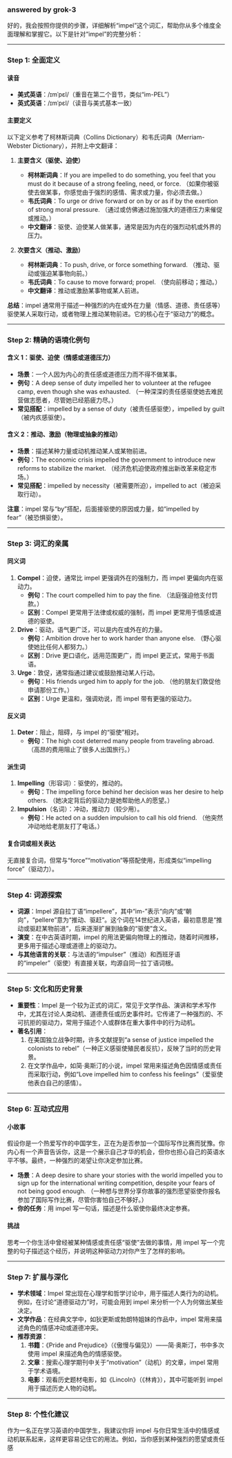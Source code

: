 ### answered by grok-3
好的，我会按照你提供的步骤，详细解析“impel”这个词汇，帮助你从多个维度全面理解和掌握它。以下是针对“impel”的完整分析：

---

### Step 1: 全面定义
#### 读音
- **美式英语**：/ɪmˈpɛl/（重音在第二个音节，类似“im-PEL”）
- **英式英语**：/ɪmˈpɛl/（读音与美式基本一致）

#### 主要定义
以下定义参考了柯林斯词典（Collins Dictionary）和韦氏词典（Merriam-Webster Dictionary），并附上中文翻译：

1. **主要含义（驱使、迫使）**
   - **柯林斯词典**：If you are impelled to do something, you feel that you must do it because of a strong feeling, need, or force. （如果你被驱使去做某事，你感觉由于强烈的感情、需求或力量，你必须去做。）
   - **韦氏词典**：To urge or drive forward or on by or as if by the exertion of strong moral pressure. （通过或仿佛通过施加强大的道德压力来催促或推动。）
   - **中文翻译**：驱使、迫使某人做某事，通常是因为内在的强烈动机或外界的压力。

2. **次要含义（推动、激励）**
   - **柯林斯词典**：To push, drive, or force something forward. （推动、驱动或强迫某事物向前。）
   - **韦氏词典**：To cause to move forward; propel. （使向前移动；推动。）
   - **中文翻译**：推动或激励某事物或某人前进。

**总结**：impel 通常用于描述一种强烈的内在或外在力量（情感、道德、责任感等）驱使某人采取行动，或者物理上推动某物前进。它的核心在于“驱动力”的概念。

---

### Step 2: 精确的语境化例句
#### 含义 1：驱使、迫使（情感或道德压力）
- **场景**：一个人因为内心的责任感或道德压力而不得不做某事。
- **例句**：A deep sense of duty impelled her to volunteer at the refugee camp, even though she was exhausted. （一种深深的责任感驱使她去难民营做志愿者，尽管她已经筋疲力尽。）
- **常见搭配**：impelled by a sense of duty（被责任感驱使），impelled by guilt（被内疚感驱使）。

#### 含义 2：推动、激励（物理或抽象的推动）
- **场景**：描述某种力量或动机推动某人或某物前进。
- **例句**：The economic crisis impelled the government to introduce new reforms to stabilize the market. （经济危机迫使政府推出新改革来稳定市场。）
- **常见搭配**：impelled by necessity（被需要所迫），impelled to act（被迫采取行动）。

**注意**：impel 常与“by”搭配，后面接驱使的原因或力量，如“impelled by fear”（被恐惧驱使）。

---

### Step 3: 词汇的亲属
#### 同义词
1. **Compel**：迫使，通常比 impel 更强调外在的强制力，而 impel 更偏向内在驱动力。
   - **例句**：The court compelled him to pay the fine. （法庭强迫他支付罚款。）
   - **区别**：Compel 更常用于法律或权威的强制，而 impel 更常用于情感或道德的驱使。
2. **Drive**：驱动，语气更广泛，可以是内在或外在的力量。
   - **例句**：Ambition drove her to work harder than anyone else. （野心驱使她比任何人都努力。）
   - **区别**：Drive 更口语化，适用范围更广，而 impel 更正式，常用于书面语。
3. **Urge**：敦促，通常指通过建议或鼓励推动某人行动。
   - **例句**：His friends urged him to apply for the job. （他的朋友们敦促他申请那份工作。）
   - **区别**：Urge 更温和，强调劝说，而 impel 带有更强的驱动力。

#### 反义词
1. **Deter**：阻止，阻碍，与 impel 的“驱使”相对。
   - **例句**：The high cost deterred many people from traveling abroad. （高昂的费用阻止了很多人出国旅行。）

#### 派生词
1. **Impelling**（形容词）：驱使的，推动的。
   - **例句**：The impelling force behind her decision was her desire to help others. （她决定背后的驱动力是她帮助他人的愿望。）
2. **Impulsion**（名词）：冲动，推动力（较少用）。
   - **例句**：He acted on a sudden impulsion to call his old friend. （他突然冲动地给老朋友打了电话。）

#### 复合词或相关表达
无直接复合词，但常与“force”“motivation”等搭配使用，形成类似“impelling force”（驱动力）。

---

### Step 4: 词源探索
- **词源**：Impel 源自拉丁语“impellere”，其中“im-”表示“向内”或“朝向”，“pellere”意为“推动、驱赶”。这个词在14世纪进入英语，最初意思是“推动或驱赶某物前进”，后来逐渐扩展到抽象的“驱使”含义。
- **演变**：在中古英语时期，impel 的用法更偏向物理上的推动，随着时间推移，更多用于描述心理或道德上的驱动力。
- **与其他语言的关联**：与法语的“impulser”（推动）和西班牙语的“impeler”（驱使）有直接关联，均源自同一拉丁语词根。

---

### Step 5: 文化和历史背景
- **重要性**：Impel 是一个较为正式的词汇，常见于文学作品、演讲和学术写作中，尤其在讨论人类动机、道德责任或历史事件时。它传递了一种强烈的、不可抗拒的驱动力，常用于描述个人或群体在重大事件中的行为动机。
- **著名引用**：
  1. 在美国独立战争时期，许多文献提到“a sense of justice impelled the colonists to rebel”（一种正义感驱使殖民者反抗），反映了当时的历史背景。
  2. 在文学作品中，如简·奥斯汀的小说，impel 常用来描述角色因情感或责任而采取行动，例如“Love impelled him to confess his feelings”（爱驱使他表白自己的感情）。

---

### Step 6: 互动式应用
#### 小故事
假设你是一个热爱写作的中国学生，正在为是否参加一个国际写作比赛而犹豫。你内心有一个声音告诉你，这是一个展示自己才华的机会，但你也担心自己的英语水平不够。最终，一种强烈的渴望让你决定参加比赛。
- **场景**：A deep desire to share your stories with the world impelled you to sign up for the international writing competition, despite your fears of not being good enough. （一种想与世界分享你故事的强烈愿望驱使你报名参加了国际写作比赛，尽管你害怕自己不够好。）
- **你的任务**：用 impel 写一句话，描述是什么驱使你最终决定参赛。

#### 挑战
思考一个你生活中曾经被某种情感或责任感“驱使”去做的事情，用 impel 写一个完整的句子描述这个经历，并说明这种驱动力对你产生了怎样的影响。

---

### Step 7: 扩展与深化
- **学术领域**：Impel 常出现在心理学和哲学讨论中，用于描述人类行为的动机。例如，在讨论“道德驱动力”时，可能会用到 impel 来分析一个人为何做出某些决定。
- **文学作品**：在经典文学中，如狄更斯或勃朗特姐妹的作品中，impel 常用来描述角色的情感冲动或道德冲突。
- **推荐资源**：
  1. **书籍**：《Pride and Prejudice》（《傲慢与偏见》）——简·奥斯汀，书中多次使用 impel 来描述角色的情感驱使。
  2. **文章**：搜索心理学期刊中关于“motivation”（动机）的文章，impel 常用于学术语境。
  3. **电影**：观看历史题材电影，如《Lincoln》（《林肯》），其中可能听到 impel 用于描述历史人物的动机。

---

### Step 8: 个性化建议
作为一名正在学习英语的中国学生，我建议你将 impel 与你日常生活中的情感或动机联系起来，这样更容易记住它的用法。例如，当你感到某种强烈的愿望或责任感